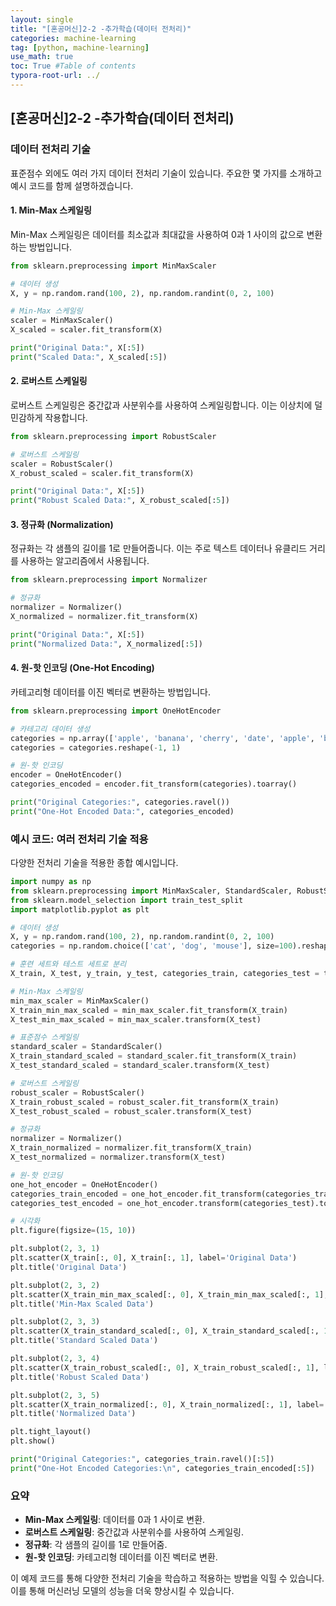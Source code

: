 ```yaml
---
layout: single
title: "[혼공머신]2-2 -추가학습(데이터 전처리)"
categories: machine-learning
tag: [python, machine-learning]
use_math: true
toc: True #Table of contents
typora-root-url: ../
---
```


## [혼공머신]2-2 -추가학습(데이터 전처리)

### 데이터 전처리 기술

표준점수 외에도 여러 가지 데이터 전처리 기술이 있습니다. 주요한 몇 가지를 소개하고 예시 코드를 함께 설명하겠습니다.

#### 1. Min-Max 스케일링
Min-Max 스케일링은 데이터를 최소값과 최대값을 사용하여 0과 1 사이의 값으로 변환하는 방법입니다.

```python
from sklearn.preprocessing import MinMaxScaler

# 데이터 생성
X, y = np.random.rand(100, 2), np.random.randint(0, 2, 100)

# Min-Max 스케일링
scaler = MinMaxScaler()
X_scaled = scaler.fit_transform(X)

print("Original Data:", X[:5])
print("Scaled Data:", X_scaled[:5])
```

#### 2. 로버스트 스케일링
로버스트 스케일링은 중간값과 사분위수를 사용하여 스케일링합니다. 이는 이상치에 덜 민감하게 작용합니다.

```python
from sklearn.preprocessing import RobustScaler

# 로버스트 스케일링
scaler = RobustScaler()
X_robust_scaled = scaler.fit_transform(X)

print("Original Data:", X[:5])
print("Robust Scaled Data:", X_robust_scaled[:5])
```

#### 3. 정규화 (Normalization)
정규화는 각 샘플의 길이를 1로 만들어줍니다. 이는 주로 텍스트 데이터나 유클리드 거리를 사용하는 알고리즘에서 사용됩니다.

```python
from sklearn.preprocessing import Normalizer

# 정규화
normalizer = Normalizer()
X_normalized = normalizer.fit_transform(X)

print("Original Data:", X[:5])
print("Normalized Data:", X_normalized[:5])
```

#### 4. 원-핫 인코딩 (One-Hot Encoding)
카테고리형 데이터를 이진 벡터로 변환하는 방법입니다.

```python
from sklearn.preprocessing import OneHotEncoder

# 카테고리 데이터 생성
categories = np.array(['apple', 'banana', 'cherry', 'date', 'apple', 'banana'])
categories = categories.reshape(-1, 1)

# 원-핫 인코딩
encoder = OneHotEncoder()
categories_encoded = encoder.fit_transform(categories).toarray()

print("Original Categories:", categories.ravel())
print("One-Hot Encoded Data:", categories_encoded)
```

### 예시 코드: 여러 전처리 기술 적용
다양한 전처리 기술을 적용한 종합 예시입니다.

```python
import numpy as np
from sklearn.preprocessing import MinMaxScaler, StandardScaler, RobustScaler, Normalizer, OneHotEncoder
from sklearn.model_selection import train_test_split
import matplotlib.pyplot as plt

# 데이터 생성
X, y = np.random.rand(100, 2), np.random.randint(0, 2, 100)
categories = np.random.choice(['cat', 'dog', 'mouse'], size=100).reshape(-1, 1)

# 훈련 세트와 테스트 세트로 분리
X_train, X_test, y_train, y_test, categories_train, categories_test = train_test_split(X, y, categories, test_size=0.25, stratify=y)

# Min-Max 스케일링
min_max_scaler = MinMaxScaler()
X_train_min_max_scaled = min_max_scaler.fit_transform(X_train)
X_test_min_max_scaled = min_max_scaler.transform(X_test)

# 표준점수 스케일링
standard_scaler = StandardScaler()
X_train_standard_scaled = standard_scaler.fit_transform(X_train)
X_test_standard_scaled = standard_scaler.transform(X_test)

# 로버스트 스케일링
robust_scaler = RobustScaler()
X_train_robust_scaled = robust_scaler.fit_transform(X_train)
X_test_robust_scaled = robust_scaler.transform(X_test)

# 정규화
normalizer = Normalizer()
X_train_normalized = normalizer.fit_transform(X_train)
X_test_normalized = normalizer.transform(X_test)

# 원-핫 인코딩
one_hot_encoder = OneHotEncoder()
categories_train_encoded = one_hot_encoder.fit_transform(categories_train).toarray()
categories_test_encoded = one_hot_encoder.transform(categories_test).toarray()

# 시각화
plt.figure(figsize=(15, 10))

plt.subplot(2, 3, 1)
plt.scatter(X_train[:, 0], X_train[:, 1], label='Original Data')
plt.title('Original Data')

plt.subplot(2, 3, 2)
plt.scatter(X_train_min_max_scaled[:, 0], X_train_min_max_scaled[:, 1], label='Min-Max Scaled', color='g')
plt.title('Min-Max Scaled Data')

plt.subplot(2, 3, 3)
plt.scatter(X_train_standard_scaled[:, 0], X_train_standard_scaled[:, 1], label='Standard Scaled', color='r')
plt.title('Standard Scaled Data')

plt.subplot(2, 3, 4)
plt.scatter(X_train_robust_scaled[:, 0], X_train_robust_scaled[:, 1], label='Robust Scaled', color='m')
plt.title('Robust Scaled Data')

plt.subplot(2, 3, 5)
plt.scatter(X_train_normalized[:, 0], X_train_normalized[:, 1], label='Normalized', color='c')
plt.title('Normalized Data')

plt.tight_layout()
plt.show()

print("Original Categories:", categories_train.ravel()[:5])
print("One-Hot Encoded Categories:\n", categories_train_encoded[:5])
```

### 요약
- **Min-Max 스케일링**: 데이터를 0과 1 사이로 변환.
- **로버스트 스케일링**: 중간값과 사분위수를 사용하여 스케일링.
- **정규화**: 각 샘플의 길이를 1로 만들어줌.
- **원-핫 인코딩**: 카테고리형 데이터를 이진 벡터로 변환.

이 예제 코드를 통해 다양한 전처리 기술을 학습하고 적용하는 방법을 익힐 수 있습니다. 이를 통해 머신러닝 모델의 성능을 더욱 향상시킬 수 있습니다.